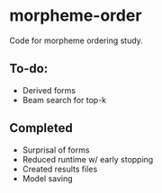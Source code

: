 # morpheme-order
Code for morpheme ordering study.

## To-do:
* Derived forms
* Beam search for top-k

## Completed
* Surprisal of forms
* Reduced runtime w/ early stopping
* Created results files
* Model saving
